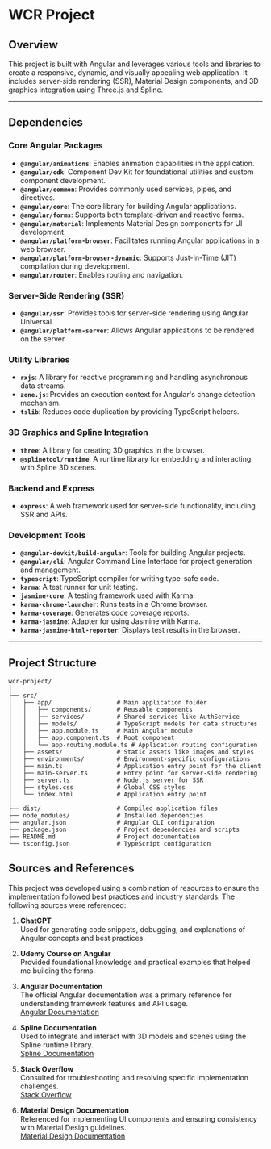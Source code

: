 # WCR Project

## Overview
This project is built with Angular and leverages various tools and libraries to create a responsive, dynamic, and visually appealing web application. It includes server-side rendering (SSR), Material Design components, and 3D graphics integration using Three.js and Spline.

---

## Dependencies

### Core Angular Packages
- **`@angular/animations`**: Enables animation capabilities in the application.
- **`@angular/cdk`**: Component Dev Kit for foundational utilities and custom component development.
- **`@angular/common`**: Provides commonly used services, pipes, and directives.
- **`@angular/core`**: The core library for building Angular applications.
- **`@angular/forms`**: Supports both template-driven and reactive forms.
- **`@angular/material`**: Implements Material Design components for UI development.
- **`@angular/platform-browser`**: Facilitates running Angular applications in a web browser.
- **`@angular/platform-browser-dynamic`**: Supports Just-In-Time (JIT) compilation during development.
- **`@angular/router`**: Enables routing and navigation.

### Server-Side Rendering (SSR)
- **`@angular/ssr`**: Provides tools for server-side rendering using Angular Universal.
- **`@angular/platform-server`**: Allows Angular applications to be rendered on the server.

### Utility Libraries
- **`rxjs`**: A library for reactive programming and handling asynchronous data streams.
- **`zone.js`**: Provides an execution context for Angular's change detection mechanism.
- **`tslib`**: Reduces code duplication by providing TypeScript helpers.

### 3D Graphics and Spline Integration
- **`three`**: A library for creating 3D graphics in the browser.
- **`@splinetool/runtime`**: A runtime library for embedding and interacting with Spline 3D scenes.

### Backend and Express
- **`express`**: A web framework used for server-side functionality, including SSR and APIs.

### Development Tools
- **`@angular-devkit/build-angular`**: Tools for building Angular projects.
- **`@angular/cli`**: Angular Command Line Interface for project generation and management.
- **`typescript`**: TypeScript compiler for writing type-safe code.
- **`karma`**: A test runner for unit testing.
- **`jasmine-core`**: A testing framework used with Karma.
- **`karma-chrome-launcher`**: Runs tests in a Chrome browser.
- **`karma-coverage`**: Generates code coverage reports.
- **`karma-jasmine`**: Adapter for using Jasmine with Karma.
- **`karma-jasmine-html-reporter`**: Displays test results in the browser.

---

## Project Structure

```plaintext
wcr-project/
│
├── src/
│   ├── app/                  # Main application folder
│   │   ├── components/       # Reusable components
│   │   ├── services/         # Shared services like AuthService
│   │   ├── models/           # TypeScript models for data structures
│   │   ├── app.module.ts     # Main Angular module
│   │   ├── app.component.ts  # Root component
│   │   └── app-routing.module.ts # Application routing configuration
│   ├── assets/               # Static assets like images and styles
│   ├── environments/         # Environment-specific configurations
│   ├── main.ts               # Application entry point for the client
│   ├── main-server.ts        # Entry point for server-side rendering
│   ├── server.ts             # Node.js server for SSR
│   ├── styles.css            # Global CSS styles
│   └── index.html            # Application entry point
│
├── dist/                     # Compiled application files
├── node_modules/             # Installed dependencies
├── angular.json              # Angular CLI configuration
├── package.json              # Project dependencies and scripts
├── README.md                 # Project documentation
└── tsconfig.json             # TypeScript configuration
```



## Sources and References

This project was developed using a combination of resources to ensure the implementation followed best practices and industry standards. The following sources were referenced:

1. **ChatGPT**  
   Used for generating code snippets, debugging, and explanations of Angular concepts and best practices.

2. **Udemy Course on Angular**  
   Provided foundational knowledge and practical examples that helped me building the forms.

3. **Angular Documentation**  
   The official Angular documentation was a primary reference for understanding framework features and API usage.  
   [Angular Documentation](https://angular.io/docs)

4. **Spline Documentation**  
   Used to integrate and interact with 3D models and scenes using the Spline runtime library.  
   [Spline Documentation](https://docs.spline.design)

5. **Stack Overflow**  
   Consulted for troubleshooting and resolving specific implementation challenges.  
   [Stack Overflow](https://stackoverflow.com)

6. **Material Design Documentation**  
   Referenced for implementing UI components and ensuring consistency with Material Design guidelines.  
   [Material Design Documentation](https://m2.material.io)

